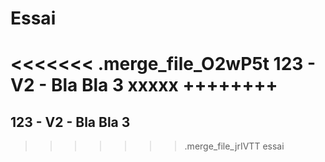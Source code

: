 Essai
=====
<<<<<<< .merge_file_O2wP5t
123 - V2 - Bla Bla 3 xxxxx ++++++++
=======
123 - V2 - Bla Bla 3
----
>>>>>>> .merge_file_jrIVTT
essai
